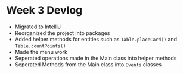 # Week 3 Devlog
* Migrated to IntelliJ
* Reorganized the project into packages
* Added helper methods for entities such as `Table.placeCard()` and `Table.countPoints()`
* Made the menu work
* Seperated operations made in the Main class into helper methods
* Seperated Methods from the Main class into `Events` classes

